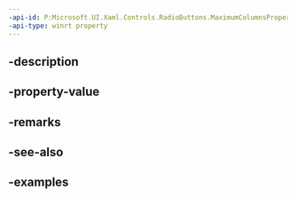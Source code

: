```yaml
---
-api-id: P:Microsoft.UI.Xaml.Controls.RadioButtons.MaximumColumnsProperty
-api-type: winrt property
---
```


## -description

## -property-value

## -remarks

## -see-also

## -examples

